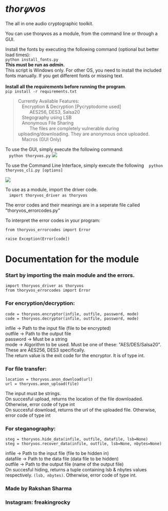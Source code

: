 # ***thor𝜓vos***
The all in one audio cryptographic toolkit.

You can use thor𝜓vos as a module, from the command line or through a GUI.

Install the fonts by executing the following command (optional but better load times):\
`python install_fonts.py` \
**This must be run as *admin*.**\
This script is Windows only. For other OS, you need to install the included fonts manually. If you get different fonts or missing text.\
\
**Install all the *requirements* before running the program**.\
`pip install -r requirements.txt`


> Currently Available Features:  \
&nbsp;&nbsp;&nbsp;Encryption & Decryption  [Pycryptodome used]\
&nbsp;&nbsp;&nbsp;&nbsp;&nbsp;&nbsp;&nbsp;&nbsp;&nbsp;AES256, DES3, Salsa20  \
&nbsp;&nbsp;&nbsp;Stegography using LSB\
&nbsp;&nbsp;&nbsp;Anonymous File Sharing\
&nbsp;&nbsp;&nbsp;&nbsp;&nbsp;&nbsp;&nbsp;&nbsp;&nbsp;The files are completely vulnerable during uploading/downloading. They are anonymous once uploaded.\
&nbsp;&nbsp;&nbsp;Macros (GUI Only)

To use the GUI, simply execute the following command:\
&nbsp;&nbsp;&nbsp;```python thoryvos.py```
![](https://i.imgur.com/BynAEz0.png)

To use the Command Line Interface, simply execute the following
&nbsp;&nbsp;&nbsp;```python thoryvos_cli.py [options]```

![](https://i.imgur.com/8TsifwV.png)

To use as a module, import the driver code.\
&nbsp;&nbsp;&nbsp;```import thoryvos_driver as thoryvos```

The error codes and their meanings are in a seperate file called "thoryvos_errorcodes.py"

To interpret the error codes in your program:
```
from thoryvos_errorcodes import Error

raise Exception(Error[code])
```

# Documentation for the module
### Start by importing the main module and the errors.
```
import thoryvos_driver as thoryvos
from thoryvos_errorcodes import Error
```

### For encryption/decryption:
```
code = thoryvos.encryptor(infile, outfile, password, mode)
code = thoryvos.decryptor(infile, outfile, password, mode)
```
infile -> Path to the input file (file to be encrypted)\
outfile -> Path to the output file \
password -> Must be a string\
mode -> Algorithm to be used. Must be one of these: "AES/DES/Salsa20". These are AES256, DES3 specifically.\
The return value is the exit code for the encryptor. It is of type int.

### For file transfer:
```
location = thoryvos.anon_download(url)
url = thoryvos.anon_upload(file)
```
The input must be strings.\
On succesful upload, returns the location of the file downloaded. Otherwise, error code of type int\
On succesful download, returns the url of the uploaded file. Otherwise, error code of type int

### For steganography:
```
steg = thoryvos.hide_data(infile, outfile, datafile, lsb=None)
steg = thoryvos.recover_data(infile, outfile, lsb=None, nbytes=None)
```
infile -> Path to the input file (file to be hidden in)\
datafile -> Path to the data file (data file to be hidden)\
outfile -> Path to the output file (name of the output file)\
On succesful hiding, returns a tuple containing lsb & nbytes values respectively. `(lsb, nbytes)`. Otherwise, error code of type int.

### Made by Rakshan Sharma
### Instagram: freakingrocky
